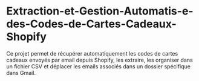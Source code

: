 # Extraction-et-Gestion-Automatis-e-des-Codes-de-Cartes-Cadeaux-Shopify
Ce projet permet de récupérer automatiquement les codes de cartes cadeaux envoyés par email depuis Shopify, les extraire, les organiser dans un fichier CSV et déplacer les emails associés dans un dossier spécifique dans Gmail.
